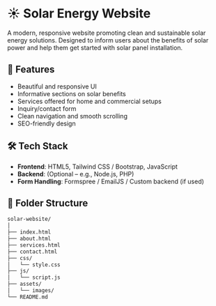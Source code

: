 # ☀️ Solar Energy Website

A modern, responsive website promoting clean and sustainable solar energy solutions. Designed to inform users about the benefits of solar power and help them get started with solar panel installation.

## 🌟 Features

- Beautiful and responsive UI
- Informative sections on solar benefits
- Services offered for home and commercial setups
- Inquiry/contact form
- Clean navigation and smooth scrolling
- SEO-friendly design

## 🛠️ Tech Stack

- **Frontend**: HTML5, Tailwind CSS / Bootstrap, JavaScript
- **Backend**: (Optional – e.g., Node.js, PHP)
- **Form Handling**: Formspree / EmailJS / Custom backend (if used)



## 📁 Folder Structure

```bash
solar-website/
│
├── index.html
├── about.html
├── services.html
├── contact.html
├── css/
│   └── style.css
├── js/
│   └── script.js
├── assets/
│   └── images/
└── README.md
